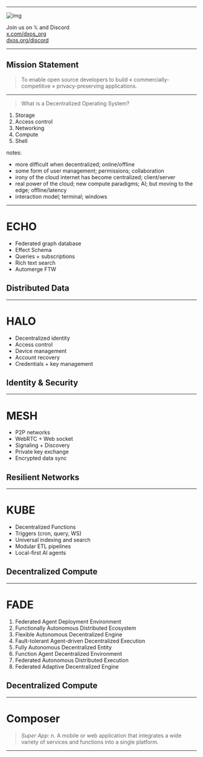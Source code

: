 <!--
.slide: data-background-video="https://dxos.network/DXOS.mp4" data-background-video-loop="true"
-->

---
<!-- 
.slide: data-background="#151515"
-->

![img](https://dxos.org/images/logo/dxos-logotype-white.svg)

Join us on 𝕏 and Discord <!-- .element: class="!text-center" -->
<br>
[x.com/dxos_org](https://x.com/dxos_org)
<br>
[dxos.org/discord](https://dxos.org/discord)

---
<!-- 
.slide: data-background="#151515"
-->

## Mission Statement
<!-- .element: class="!text-center !p-0" -->

> To enable open source developers to build «&nbsp;commercially-competitive&nbsp;» privacy-preserving applications.

---
<!-- 
.slide: data-background="#151515"
-->

> What is a Decentralized Operating System?

1. Storage
2. Access control
3. Networking
4. Compute
5. Shell

notes:
- more difficult when decentralized; online/offline
- some form of user management; permissions; collaboration
- irony of the cloud internet has become centralized; client/server
- real power of the cloud; new compute paradigms; AI; but moving to the edge; offline/latency
- interaction model; terminal; windows

---
<!-- 
ECHO
.slide: data-background="#96254F" data-background-opacity="0.5" data-background-image="https://dxos.network/bg-echo.svg" data-background-position="100% 50%"
-->

# ECHO

- Federated graph database
- Effect Schema
- Queries + subscriptions
- Rich text search
- Automerge FTW

## Distributed Data

---
<!-- 
HALO
.slide: data-background="#D95B3C" data-background-opacity="0.5" data-background-image="https://dxos.network/bg-halo.svg" data-background-position="100% 50%"
-->

# HALO

- Decentralized identity
- Access control
- Device management
- Account recovery
- Credentials + key management

## Identity & Security

---
<!-- 
MESH
.slide: data-background="#3A2862" data-background-opacity="0.5" data-background-image="https://dxos.network/bg-mesh.svg" data-background-position="100% 50%"
-->

# MESH

- P2P networks
- WebRTC + Web socket
- Signaling + Discovery
- Private key exchange
- Encrypted data sync

## Resilient Networks

---
<!-- 
KUBE
.slide: data-background="#08754F" data-background-opacity="0.5" data-background-image="https://dxos.network/bg-kube.svg" data-background-position="100% 50%"
-->

# KUBE

- Decentralized Functions
- Triggers (cron, query, WS)
- Universal indexing and search
- Modular ETL pipelines
- Local-first AI agents

## Decentralized Compute

---
<!--
.slide: data-visibility="hidden"
-->

# FADE

1. Federated Agent Deployment Environment
2. Functionally Autonomous Distributed Ecosystem
3. Flexible Autonomous Decentralized Engine
4. Fault-tolerant Agent-driven Decentralized Execution
5. Fully Autonomous Decentralized Entity
6. Function Agent Decentralized Environment
7. Federated Autonomous Distributed Execution
8. Federated Adaptive Decentralized Engine

## Decentralized Compute

---
<!-- 
.slide: data-background-transition="zoom" 
-->

# Composer 
<!-- .element: class="!text-center !p-0" -->

> *Super App*: n. A mobile or web application that integrates a wide variety of services and functions into a single platform.

---
<!--
.slide: data-background-video="https://dxos.network/DXOS.mp4"
-->
